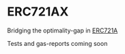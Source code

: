 # ERC721AX

Bridging the optimality-gap in [ERC721A](https://github.com/chiru-labs/ERC721A)

Tests and gas-reports coming soon
